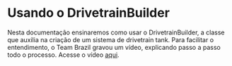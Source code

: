 # Usando o DrivetrainBuilder

Nesta documentação ensinaremos como usar o DrivetrainBuilder, a classe que auxilia
na criação de um sistema de drivetrain tank. Para facilitar o entendimento, o Team Brazil gravou um vídeo, explicando
passo a passo todo o processo. Acesse o vídeo [aqui]().